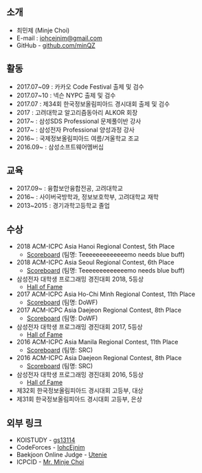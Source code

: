 ## 소개
* 최민제 (Minje Choi)
* E-mail :  iohcejnim@gmail.com
* GitHub -  [github.com/minQZ](https://github.com/minQZ/)

## 활동
* 2017.07~09 : 카카오 Code Festival 출제 및 검수
* 2017.07~10 : 넥슨 NYPC 출제 및 검수
* 2017.07 : 제34회 한국정보올림피아드 경시대회 출제 및 검수
* 2017 : 고려대학교 알고리즘동아리 ALKOR 회장
* 2017~ : 삼성SDS Professional 문제풀이반 강사
* 2017~ : 삼성전자 Professional 양성과정 강사
* 2016~ : 국제정보올림피아드 여름/겨울학교 조교
* 2016.09~ : 삼성소프트웨어멤버십

## 교육
* 2017.09~ : 융합보안융합전공, 고려대학교
* 2016~ : 사이버국방학과, 정보보호학부, 고려대학교 재학
* 2013~2015 : 경기과학고등학교 졸업

## 수상
* 2018 ACM-ICPC Asia Hanoi Regional Contest, 5th Place 
  * [Scoreboard](https://hanoi18.kattis.com/standings) (팀명: Teeeeeeeeeeeeemo needs blue buff)
* 2018 ACM-ICPC Asia Seoul Regional Contest, 6th Place 
  * [Scoreboard](http://icpckorea.org/2018/regional/scoreboard/) (팀명: Teeeeeeeeeeeeemo needs blue buff)
* 삼성전자 대학생 프로그래밍 경진대회 2018, 5등상
  * [Hall of Fame](https://www.codeground.org/scpc/commons/honer/list)
* 2017 ACM-ICPC Asia Ho-Chi Minh Regional Contest, 11th Place 
  * [Scoreboard](https://hochiminh17.kattis.com/standings) (팀명: DoWF)
* 2017 ACM-ICPC Asia Daejeon Regional Contest, 8th Place 
  * [Scoreboard](http://icpckorea.org/2017/regional/scoreboard/) (팀명: DoWF)
* 삼성전자 대학생 프로그래밍 경진대회 2017, 5등상
  * [Hall of Fame](https://www.codeground.org/scpc/commons/honer/list)
* 2016 ACM-ICPC Asia Manila Regional Contest, 11th Place 
  * [Scoreboard](http://penoy.admu.edu.ph/~acmicpc/archive/2016/final-scoreboard/) (팀명: SRC)
* 2016 ACM-ICPC Asia Daejeon Regional Contest, 8th Place 
  * [Scoreboard](http://icpckorea.org/2016/REGIONAL/scoreboard.html) (팀명: SRC)
* 삼성전자 대학생 프로그래밍 경진대회 2016, 5등상
  * [Hall of Fame](https://www.codeground.org/scpc/commons/honer/list)
* 제32회 한국정보올림피아드 경시대회 고등부, 대상 
* 제31회 한국정보올림피아드 경시대회 고등부, 은상

## 외부 링크
* KOISTUDY - [gs13114](http://koistudy.net/?mid=view_prob&id=gs13114)
* CodeForces - [IohcEjnim](http://codeforces.com/profile/IohcEjnim)
* Baekjoon Online Judge - [Utenie](https://www.acmicpc.net/user/utenie)
* ICPCID - [Mr. Minje Choi](https://icpc.baylor.edu/ICPCID/MJPNFWFXSB1E)
